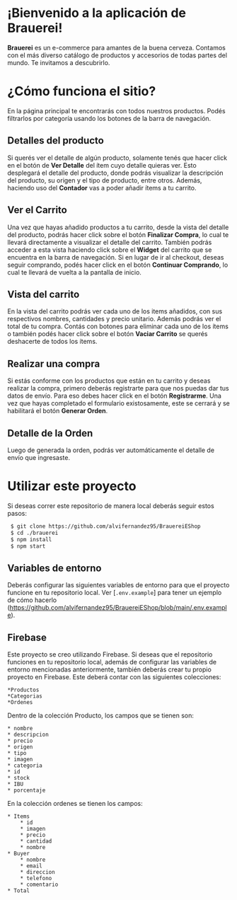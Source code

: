# ¡Bienvenido a la aplicación de Brauerei!

 **Brauerei** es un e-commerce para amantes de la buena cerveza. Contamos con el más diverso catálogo de productos y accesorios de todas partes del mundo. Te invitamos a descubrirlo.

# ¿Cómo funciona el sitio?

En la página principal te encontrarás con todos nuestros productos. Podés filtrarlos por categoría usando los botones de la barra de navegación.

##  Detalles del producto

Si querés ver el detalle de algún producto, solamente tenés que hacer click en el botón de **Ver Detalle** del ítem cuyo detalle quieras ver. Esto desplegará el detalle del producto, donde podrás visualizar la descripción del producto, su origen y el tipo de producto, entre otros. Además, haciendo uso del **Contador** vas a poder añadir ítems a tu carrito.

## Ver el Carrito

Una vez que hayas añadido productos a tu carrito, desde la vista del detalle del producto, podrás hacer click sobre el botón **Finalizar Compra**, lo cual te llevará directamente a visualizar el detalle del carrito. También podrás acceder a esta vista haciendo click sobre el **Widget** del carrito que se encuentra en la barra de navegación. Si en lugar de ir al checkout, deseas seguir comprando, podés hacer click en el botón **Continuar Comprando**, lo cual te llevará de vuelta a la pantalla de inicio.

##  Vista del carrito
En la vista del carrito podrás ver cada uno de los items añadidos, con sus respectivos nombres, cantidades y precio unitario. Además podrás ver el total de tu compra. Contás con botones para eliminar cada uno de los ítems o también podés hacer click sobre el botón **Vaciar Carrito** se querés deshacerte de todos los ítems. 

##  Realizar una compra

Si estás conforme con los productos que están en tu carrito y deseas realizar la compra, primero deberás registrarte para que nos puedas dar tus datos de envío. Para eso debes hacer click en el botón **Registrarme**. Una vez que hayas completado el formulario existosamente, este se cerrará y se habilitará el botón **Generar Orden**.

##  Detalle de la Orden

Luego de generada la orden, podrás ver automáticamente el detalle de envío que ingresaste.

# Utilizar este proyecto

Si deseas correr este repositorio de manera local deberás seguir estos pasos:

```bash
 $ git clone https://github.com/alvifernandez95/BrauereiEShop
 $ cd ./brauerei
 $ npm install
 $ npm start
 ```

 ## Variables de entorno

 Deberás configurar las siguientes variables de entorno para que el proyecto funcione en tu repositorio local.
 Ver [`.env.example`] para tener un ejemplo de cómo hacerlo (https://github.com/alvifernandez95/BrauereiEShop/blob/main/.env.example).

 ## Firebase
Este proyecto se creo utilizando Firebase. Si deseas que el repositorio funciones en tu repositorio local, 
además de configurar las variables de entorno mencionadas anteriormente, también deberás crear tu propio proyecto en Firebase. Este deberá contar con las siguientes colecciones:

    *Productos
    *Categorias
    *Ordenes

Dentro de la colección Producto, los campos que se tienen son:

    * nombre
    * descripcion
    * precio
    * origen
    * tipo
    * imagen
    * categoria
    * id
    * stock
    * IBU
    * porcentaje

En la colección ordenes se tienen los campos:

    * Items
        * id
        * imagen
        * precio
        * cantidad
        * nombre
    * Buyer
        * nombre
        * email
        * direccion
        * telefono
        * comentario
    * Total